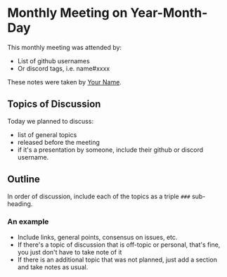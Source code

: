 # Monthly Meeting on Year-Month-Day
This monthly meeting was attended by:

- List of github usernames
- Or discord tags, i.e. name#xxxx

These notes were taken by [Your Name](a-link-that-points-to-you).

## Topics of Discussion
Today we planned to discuss:

- list of general topics
- released before the meeting
- if it's a presentation by someone, include their github or discord username.

## Outline
In order of discussion, include each of the topics as a triple `###` sub-heading.

### An example
- Include links, general points, consensus on issues, etc.
- If there's a topic of discussion that is off-topic or personal, that's fine, you just don't have to take note of it
- If there is an additional topic that was not planned, just add a section and take notes as usual.
